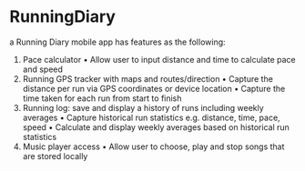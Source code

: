 # RunningDiary
 a Running Diary mobile app has  features as the following:
1. Pace calculator
• Allow user to input distance and time to calculate pace and speed
2. Running GPS tracker with maps and routes/direction
• Capture the distance per run via GPS coordinates or device location
• Capture the time taken for each run from start to finish
3. Running log: save and display a history of runs including weekly averages
• Capture historical run statistics e.g. distance, time, pace, speed
• Calculate and display weekly averages based on historical run
statistics
4. Music player access
• Allow user to choose, play and stop songs that are stored locally
